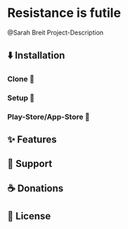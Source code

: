 # Resistance is futile

@Sarah Breit Project-Description 

## :arrow_down: Installation

### Clone :sheep:

### Setup :hammer:

### Play-Store/App-Store :gift:

## :sparkles: Features

 

## :speech_balloon: Support



## :coffee: Donations



## :page_with_curl: License

